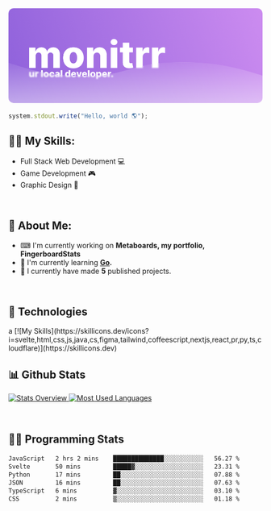 <link rel="stylesheet" href="https://cdn.jsdelivr.net/gh/devicons/devicon@v2.14.0/devicon.min.css">

<img src="./img/banner.png" style="border-radius: 10px">

```js
system.stdout.write("Hello, world 🌎");
````

<h2>🤹‍♀️ My Skills:</h2>
<ul>
<li>Full Stack Web Development 💻</li>
<li>Game Development 🎮</li>
<li>Graphic Design 🎨</li>
</ul>
<br>
<h2>🧑 About Me:</h2>
<ul>
  <li>
  ⌨ I'm currently working on <b>Metaboards, my portfolio, FingerboardStats</b>
  </li>
  <li>
  🌱 I'm currently learning <b><a href="https://go.dev/">Go</a>.</b>
  </li>
  <li>
  🚀 I currently have made <b>5</b> published projects.
  </li>
</ul>
<br>
<h2>🔨 Technologies</h2>
a
[![My Skills](https://skillicons.dev/icons?i=svelte,html,css,js,java,cs,figma,tailwind,coffeescript,nextjs,react,pr,py,ts,cloudflare)](https://skillicons.dev)

<br>
<h2>📊 Github Stats</h2>

<a href='https://github.com/rahul-jha98/github-stats-transparent'>
  
![Stats Overview](https://raw.githubusercontent.com/monitrr/github-stats-transparent/output/generated/overview.svg)
![Most Used Languages](https://raw.githubusercontent.com/monitrr/github-stats-transparent/output/generated/languages.svg)
</a>

<br>
<h2>👨‍💻 Programming Stats</h2>

<!--START_SECTION:waka-->

```text
JavaScript   2 hrs 2 mins    ██████████████░░░░░░░░░░░   56.27 %
Svelte       50 mins         █████▓░░░░░░░░░░░░░░░░░░░   23.31 %
Python       17 mins         ██░░░░░░░░░░░░░░░░░░░░░░░   07.88 %
JSON         16 mins         ██░░░░░░░░░░░░░░░░░░░░░░░   07.63 %
TypeScript   6 mins          ▓░░░░░░░░░░░░░░░░░░░░░░░░   03.10 %
CSS          2 mins          ▒░░░░░░░░░░░░░░░░░░░░░░░░   01.18 %
```

<!--END_SECTION:waka-->
